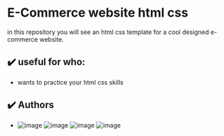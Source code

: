 # E-Commerce website html css

in this repository you will see an html css template for a cool designed e-commerce website.

## :heavy_check_mark: useful for who:

-   wants to practice your html css skills

## :heavy_check_mark: Authors

-  ![image](https://user-images.githubusercontent.com/116089212/205221866-fb75065e-4bd0-4d39-a3aa-17a4fb52c559.png)
![image](https://user-images.githubusercontent.com/116089212/205222010-4012bed4-e1d3-4e8c-8654-d02f95b36b13.png)
![image](https://user-images.githubusercontent.com/116089212/205222154-d8f0ab85-d9b6-466e-a185-6d94ecc1b546.png)
![image](https://user-images.githubusercontent.com/116089212/205222304-cabc2d62-7190-46ba-81f5-61ad3165fa25.png)
